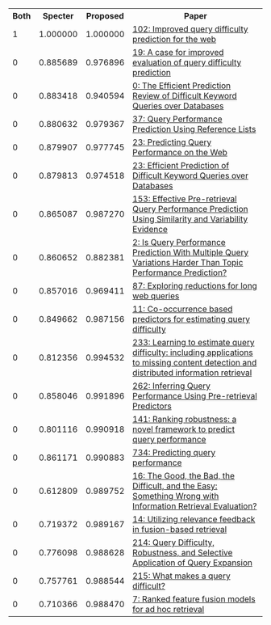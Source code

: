 <html><table><tr>
<th>Both</th>
<th>Specter</th>
<th>Proposed</th>
<th>Paper</th>
</tr>
<tr>
<td>1</td>
<td>1.000000</td>
<td>1.000000</td>
<td><a href="https://www.semanticscholar.org/paper/c9eda00df713784242bc2393551af35b4d84f1fc">102: Improved query difficulty prediction for the web</a></td>
</tr>
<tr>
<td>0</td>
<td>0.885689</td>
<td>0.976896</td>
<td><a href="https://www.semanticscholar.org/paper/14e4ae3a0e4b01a7ba72a8199e7b2493e683a210">19: A case for improved evaluation of query difficulty prediction</a></td>
</tr>
<tr>
<td>0</td>
<td>0.883418</td>
<td>0.940594</td>
<td><a href="https://www.semanticscholar.org/paper/ee3c736ae479faa104172aacce55cf5675a232f8">0: The Efficient Prediction Review of Difficult Keyword Queries over Databases</a></td>
</tr>
<tr>
<td>0</td>
<td>0.880632</td>
<td>0.979367</td>
<td><a href="https://www.semanticscholar.org/paper/4fdcd47fb92bff059d8b5bbcfd5e56a4c9ec22bb">37: Query Performance Prediction Using Reference Lists</a></td>
</tr>
<tr>
<td>0</td>
<td>0.879907</td>
<td>0.977745</td>
<td><a href="https://www.semanticscholar.org/paper/a705f8fad67d6cc5513d0a3c5d2b7415ff9900be">23: Predicting Query Performance on the Web</a></td>
</tr>
<tr>
<td>0</td>
<td>0.879813</td>
<td>0.974518</td>
<td><a href="https://www.semanticscholar.org/paper/132808df03abffdeefb26e9e2136fad399862940">23: Efficient Prediction of Difficult Keyword Queries over Databases</a></td>
</tr>
<tr>
<td>0</td>
<td>0.865087</td>
<td>0.987270</td>
<td><a href="https://www.semanticscholar.org/paper/101e8bb35354e934c17f3857936f1cba4da268bf">153: Effective Pre-retrieval Query Performance Prediction Using Similarity and Variability Evidence</a></td>
</tr>
<tr>
<td>0</td>
<td>0.860652</td>
<td>0.882381</td>
<td><a href="https://www.semanticscholar.org/paper/5af70f789436ec1c38ada633d67f7eb259d5948a">2: Is Query Performance Prediction With Multiple Query Variations Harder Than Topic Performance Prediction?</a></td>
</tr>
<tr>
<td>0</td>
<td>0.857016</td>
<td>0.969411</td>
<td><a href="https://www.semanticscholar.org/paper/d327303051388a415098fc2d85c7511386528738">87: Exploring reductions for long web queries</a></td>
</tr>
<tr>
<td>0</td>
<td>0.849662</td>
<td>0.987156</td>
<td><a href="https://www.semanticscholar.org/paper/5a3742b6b43f2f7b9fdeb63acc3ac11a62f4a812">11: Co-occurrence based predictors for estimating query difficulty</a></td>
</tr>
<tr>
<td>0</td>
<td>0.812356</td>
<td>0.994532</td>
<td><a href="https://www.semanticscholar.org/paper/a74f5c9922c1327b94c70149944e3340263de961">233: Learning to estimate query difficulty: including applications to missing content detection and distributed information retrieval</a></td>
</tr>
<tr>
<td>0</td>
<td>0.858046</td>
<td>0.991896</td>
<td><a href="https://www.semanticscholar.org/paper/d768bdf4485e59497b639e7425beb0347e08c62b">262: Inferring Query Performance Using Pre-retrieval Predictors</a></td>
</tr>
<tr>
<td>0</td>
<td>0.801116</td>
<td>0.990918</td>
<td><a href="https://www.semanticscholar.org/paper/e672a5b078b0ba33e7f9a89fb7318628148e24a3">141: Ranking robustness: a novel framework to predict query performance</a></td>
</tr>
<tr>
<td>0</td>
<td>0.861171</td>
<td>0.990883</td>
<td><a href="https://www.semanticscholar.org/paper/52df81d1a44aff2a916473f62a6b39488d0de3df">734: Predicting query performance</a></td>
</tr>
<tr>
<td>0</td>
<td>0.612809</td>
<td>0.989752</td>
<td><a href="https://www.semanticscholar.org/paper/d1c5e415aa50903e62569c27f3e4e09c56728c37">16: The Good, the Bad, the Difficult, and the Easy: Something Wrong with Information Retrieval Evaluation?</a></td>
</tr>
<tr>
<td>0</td>
<td>0.719372</td>
<td>0.989167</td>
<td><a href="https://www.semanticscholar.org/paper/0f1b624ca0ae3e4fb9f730f898556217d9f32cd3">14: Utilizing relevance feedback in fusion-based retrieval</a></td>
</tr>
<tr>
<td>0</td>
<td>0.776098</td>
<td>0.988628</td>
<td><a href="https://www.semanticscholar.org/paper/3bd4f88b04370786e33b0d946ed6cbf1f0202bcd">214: Query Difficulty, Robustness, and Selective Application of Query Expansion</a></td>
</tr>
<tr>
<td>0</td>
<td>0.757761</td>
<td>0.988544</td>
<td><a href="https://www.semanticscholar.org/paper/02dcfc480799315035e5b14027e5b22213f268da">215: What makes a query difficult?</a></td>
</tr>
<tr>
<td>0</td>
<td>0.710366</td>
<td>0.988470</td>
<td><a href="https://www.semanticscholar.org/paper/d8f38f8dea93c9a1afca38acd73094a2bfd64f3f">7: Ranked feature fusion models for ad hoc retrieval</a></td>
</tr>
</table></html>
